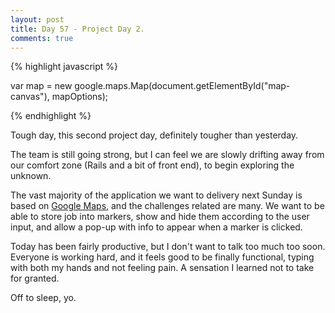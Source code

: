 ```yaml
---
layout: post
title: Day 57 - Project Day 2.
comments: true
---
```


{% highlight javascript %}

var map = new google.maps.Map(document.getElementById("map-canvas"), mapOptions);

{% endhighlight %}

Tough day, this second project day, definitely tougher than yesterday.

The team is still going strong, but I can feel we are slowly drifting away from our comfort zone (Rails and a bit of front end), to begin exploring the unknown.

The vast majority of the application we want to delivery next Sunday is based on [Google Maps](https://developers.google.com/maps/), and the challenges related are many. We want to be able to store job into markers, show and hide them according to the user input, and allow a pop-up with info to appear when a marker is clicked.

Today has been fairly productive, but I don't want to talk too much too soon. Everyone is working hard, and it feels good to be finally functional, typing with both my hands and not feeling pain. A sensation I learned not to take for granted.

Off to sleep, yo.

